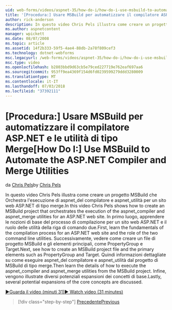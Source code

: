 ```yaml
---
uid: web-forms/videos/aspnet-35/how-do-i/how-do-i-use-msbuild-to-automate-the-aspnet-compiler-and-merge-utilities
title: '[Procedura:] Usare MSBuild per automatizzare il compilatore ASP.NET e le utilità di tipo Merge | Microsoft Docs'
author: rick-anderson
description: In questo video Chris Pels illustra come creare un progetto MSBuild che Orchestra l'esecuzione delle utilità aspnet_compiler e aspnet_merge per un piano ASP...
ms.author: aspnetcontent
manager: wpickett
ms.date: 08/07/2008
ms.topic: article
ms.assetid: 14f2b333-59f5-4ae4-88db-2a78f809cef3
ms.technology: dotnet-webforms
msc.legacyurl: /web-forms/videos/aspnet-35/how-do-i/how-do-i-use-msbuild-to-automate-the-aspnet-compiler-and-merge-utilities
msc.type: video
ms.openlocfilehash: b2803bbd9d63cb5e79ced227719e762eaf697aa6
ms.sourcegitcommit: 953ff9ea4369f154d6fd0239599279ddd3280009
ms.translationtype: MT
ms.contentlocale: it-IT
ms.lasthandoff: 07/03/2018
ms.locfileid: "37392111"
---
```

<a name="how-do-i-use-msbuild-to-automate-the-aspnet-compiler-and-merge-utilities"></a><span data-ttu-id="00114-103">[Procedura:] Usare MSBuild per automatizzare il compilatore ASP.NET e le utilità di tipo Merge</span><span class="sxs-lookup"><span data-stu-id="00114-103">[How Do I:] Use MSBuild to Automate the ASP.NET Compiler and Merge Utilities</span></span>
====================
<span data-ttu-id="00114-104">da [Chris Pels](https://twitter.com/chrispels)</span><span class="sxs-lookup"><span data-stu-id="00114-104">by [Chris Pels](https://twitter.com/chrispels)</span></span>

<span data-ttu-id="00114-105">In questo video Chris Pels illustra come creare un progetto MSBuild che Orchestra l'esecuzione di aspnet\_del compilatore e aspnet\_utilità per un sito web ASP.NET di tipo merge.</span><span class="sxs-lookup"><span data-stu-id="00114-105">In this video Chris Pels shows how to create an MSBuild project that orchestrates the execution of the aspnet\_compiler and aspnet\_merge utilities for an ASP.NET web site.</span></span> <span data-ttu-id="00114-106">In primo luogo, apprendere le nozioni di base del processo di compilazione per un sito web ASP.NET e il ruolo delle utilità della riga di comando due.</span><span class="sxs-lookup"><span data-stu-id="00114-106">First, learn the fundamentals of the compilation process for an ASP.NET web site and the role of the two command line utilities.</span></span> <span data-ttu-id="00114-107">Successivamente, vedere come creare un file di progetto MSBuild e gli elementi principali, come PropertyGroup e Target.</span><span class="sxs-lookup"><span data-stu-id="00114-107">Next, see how to create an MSBuild project file and the primary elements such as PropertyGroup and Target.</span></span> <span data-ttu-id="00114-108">Quindi informazioni dettagliate su come eseguire aspnet\_del compilatore e aspnet\_utilità dal progetto di MSBuild di tipo merge.</span><span class="sxs-lookup"><span data-stu-id="00114-108">Then learn the details of how to execute the aspnet\_compiler and aspnet\_merge utilities from the MSBuild project.</span></span> <span data-ttu-id="00114-109">Infine, vengono illustrate diversi potenziali espansioni dei concetti di base.</span><span class="sxs-lookup"><span data-stu-id="00114-109">Lastly, several potential expansions of the core concepts are discussed.</span></span>

[<span data-ttu-id="00114-110">&#9654;Guarda il video (minuti 31)</span><span class="sxs-lookup"><span data-stu-id="00114-110">&#9654; Watch video (31 minutes)</span></span>](https://channel9.msdn.com/Blogs/ASP-NET-Site-Videos/how-do-i-use-msbuild-to-automate-the-aspnet-compiler-and-merge-utilities)

> [!div class="step-by-step"]
> [<span data-ttu-id="00114-111">Precedente</span><span class="sxs-lookup"><span data-stu-id="00114-111">Previous</span></span>](how-do-i-serialize-a-graph-with-the-entity-framework.md)

